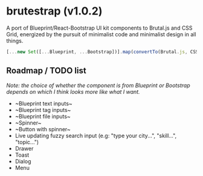 # brutestrap (v1.0.2)

A port of Blueprint/React-Bootstrap UI kit components to Brutal.js and CSS Grid, energized by the pursuit of minimalist code and minimalist design in all things.

```JavaScript
[...new Set([...Blueprint, ...Bootstrap])].map(convertTo(Brutal.js, CSSGrid)).filter(minimalistCode)
```

## Roadmap / TODO list

*Note: the choice of whether the component is from Blueprint or Bootstrap depends on which I think looks more like what I want.*

- ~Blueprint text inputs~
- ~Blueprint tag inputs~
- ~Blueprint file inputs~
- ~Spinner~
- ~Button with spinner~
- Live updating fuzzy search input (e.g: "type your city...", "skill...", "topic...")
- Drawer
- Toast
- Dialog
- Menu

